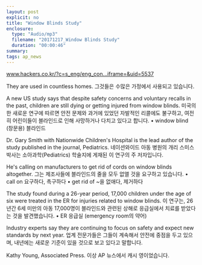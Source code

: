 ```yaml
---
layout: post
explicit: no
title: "Window Blinds Study"
enclosure:
  type: "Audio/mp3"
  filename: "20171217_Window Blinds Study"
  duration: "00:00:46"
summary:
tags: ap_news
---
```


www.hackers.co.kr/?c=s_eng/eng_con…iframe=&uid=5537

They are used in countless homes.
그것들은 수많은 가정에서 사용되고 있습니다.

A new US study says that despite safety concerns and voluntary recalls in the past, children are still dying or getting injured from window blinds.
미국의 한 새로운 연구에 따르면 안전 문제와 과거에 있었던 자발적인 리콜에도 불구하고, 여전히 어린이들이 블라인드로 인해 사망하거나 다치고 있다고 합니다.
• window blind (창문용) 블라인드

Dr. Gary Smith with Nationwide Children's Hospital is the lead author of the study published in the journal, Pediatrics.
네이션와이드 아동 병원의 개리 스미스 박사는 소아과학(Pediatrics) 학술지에 게재된 이 연구의 주 저자입니다.

He's calling on manufacturers to get rid of cords on window blinds altogether.
그는 제조사들에 블라인드의 줄을 모두 없앨 것을 요구하고 있습니다.
• call on 요구하다, 촉구하다 
• get rid of ~을 없애다, 제거하다

The study found during a 26-year period, 17,000 children under the age of six were treated in the ER for injuries related to window blinds.
이 연구는, 26년간 6세 미만의 아동 17,000명이 블라인드와 관련된 상해로 응급실에서 치료를 받았다는 것을 발견했습니다.
• ER 응급실 (emergency room의 약어)

Industry experts say they are continuing to focus on safety and expect new standards by next year.
업계 전문가들은 그들이 계속해서 안전에 중점을 두고 있으며, 내년에는 새로운 기준이 있을 것으로 보고 있다고 말합니다.

Kathy Young, Associated Press.
이상 AP 뉴스에서 캐시 영이었습니다.
